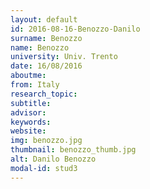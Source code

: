 ```yaml
---
layout: default 
id: 2016-08-16-Benozzo-Danilo
surname: Benozzo
name: Benozzo
university: Univ. Trento
date: 16/08/2016
aboutme: 
from: Italy
research_topic: 
subtitle: 
advisor: 
keywords: 
website: 
img: benozzo.jpg
thumbnail: benozzo_thumb.jpg
alt: Danilo Benozzo
modal-id: stud3
---
```

